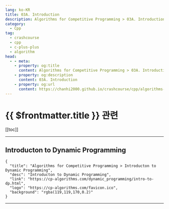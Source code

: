 ```yaml
---
lang: ko-KR
title: 03A. Introduction
description: Algorithms for Competitive Programming > 03A. Introduction
category:
  - Cpp
tag: 
  - crashcourse
  - cpp
  - c-plus-plus
  - algorithm
head:
  - - meta:
    - property: og:title
      content: Algorithms for Competitive Programming > 03A. Introduction
    - property: og:description
      content: 03A. Introduction
    - property: og:url
      content: https://chanhi2000.github.io/crashcourse/cpp/algorithms-for-competitive-programming/03-dynamic-programming/03A.html
---
```


# {{ $frontmatter.title }} 관련

[[toc]]

---

## Introducton to Dynamic Programming

```component VPCard
{
  "title": "Algorithms for Competitive Programming > Introducton to Dynamic Programming",
  "desc": "Introducton to Dynamic Programming",
  "link": "https://cp-algorithms.com/dynamic_programming/intro-to-dp.html",
  "logo": "https://cp-algorithms.com/favicon.ico",
  "background": "rgba(119,119,170,0.2)"
}
```

---
